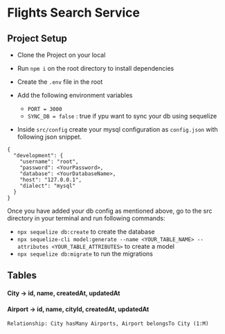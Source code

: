 # Flights Search Service

## Project Setup
- Clone the Project on your local
- Run `npm i` on the root directory to install dependencies
- Create the `.env` file in the root
- Add the following environment variables

    - `PORT = 3000`
    - `SYNC_DB = false` : true if ypu want to sync your db using sequelize

- Inside `src/config` create your mysql configuration as `config.json` with following json snippet.

```
{
  "development": {
    "username": "root",
    "password": <YourPassword>,
    "database": <YourDatabaseName>,
    "host": "127.0.0.1",
    "dialect": "mysql"
  }
}

```

Once you have added your db config as mentioned above, go to the src directory in your terminal and run following commands:

- `npx sequelize db:create` to create the database
- `npx sequelize-cli model:generate --name <YOUR_TABLE_NAME> --attributes <YOUR_TABLE_ATTRIBUTES>` to create a model
- `npx sequelize db:migrate` to run the migrations

## Tables

#### City -> id, name, createdAt, updatedAt
#### Airport -> id, name, cityId, createdAt, updatedAt
    Relationship: City hasMany Airports, Airport belongsTo City (1:M)